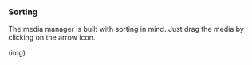 ### Sorting

The media manager is built with sorting in mind. Just drag the media by clicking on the arrow icon.

(img)

